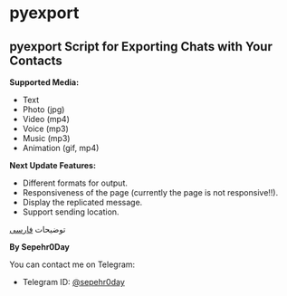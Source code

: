 # pyexport

## pyexport Script for Exporting Chats with Your Contacts

**Supported Media:**
- Text
- Photo (jpg)
- Video (mp4)
- Voice (mp3)
- Music (mp3)
- Animation (gif, mp4)

**Next Update Features:**
- Different formats for output.
- Responsiveness of the page (currently the page is not responsive!!).
- Display the replicated message.
- Support sending location.

توضیحات [فارسی](https://github.com/Sepehr0Day/pyexport/blob/main/README-FA.md)


**By Sepehr0Day**

You can contact me on Telegram:
- Telegram ID: [@sepehr0day](https://t.me/sepehr0day)
